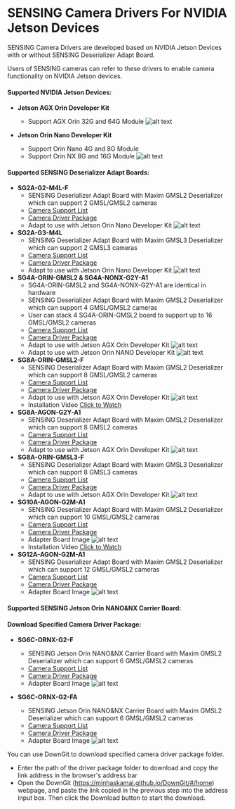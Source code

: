 # SENSING Camera Drivers For NVIDIA Jetson Devices

SENSING Camera Drivers are developed based on NVIDIA Jetson Devices with or without SENSING Deserializer Adapt Board.

Users of SENSING cameras can refer to these drivers to enable camera functionality on NVIDIA Jetson devices.

#### **Supported NVIDIA Jetson Devices:**

* **Jetson AGX Orin Developer Kit**

  * Support AGX Orin 32G and 64G Module
    ![alt text](./Picture/NVIDIA%20Jetson%20Devices/Jetson%20AGX%20Orin%20Developer%20Kit.jpeg)
* **Jetson Orin Nano Developer Kit**

  * Support Orin Nano 4G and 8G Module
  * Support Orin NX 8G and 16G Module
    ![alt text](./Picture/NVIDIA%20Jetson%20Devices/Jetson%20Orin%20Nano%20Developer%20Kit.jpeg)

#### **Supported SENSING Deserializer Adapt Boards:**

* **SG2A-G2-M4L-F**
  * SENSING Deserializer Adapt Board with Maxim GMSL2 Deserializer which can support 2 GMSL/GMSL2 cameras
  * [Camera Support List](./Jetson%20Orin%20Nano&NX%20Devkit/SG2A-G2-M4L-F/Readme.md#camera-version-support)
  * [Camera Driver Package](./Jetson%20Orin%20Nano&NX%20Devkit/SG2A-G2-M4L-F/)
  * Adapt to use with Jetson Orin Nano Developer Kit
    ![alt text](./Picture/SENSING%20Deserializer%20Adapt%20Board/SG2A-G2-M4L-F%20with%20Jetson%20Orin%20Nano&NX%20Devkit.jpg)
* **SG2A-G3-M4L**
  * SENSING Deserializer Adapt Board with Maxim GMSL3 Deserializer which can support 2 GMSL3 cameras
  * [Camera Support List](./Jetson%20Orin%20Nano&NX%20Devkit/SG2A-G3-M4L/Readme.md#camera-version-support)
  * [Camera Driver Package](./Jetson%20Orin%20Nano&NX%20Devkit/SG2A-G3-M4L/)
  * Adapt to use with Jetson Orin Nano Developer Kit
    ![alt text](./Picture/SENSING%20Deserializer%20Adapt%20Board/SG2A-G3-M4L-F%20with%20Jetson%20Orin%20Nano&NX%20Devkit.png)
* **SG4A-ORIN-GMSL2 & SG4A-NONX-G2Y-A1**
  * SG4A-ORIN-GMSL2 and SG4A-NONX-G2Y-A1 are identical in hardware
  * SENSING Deserializer Adapt Board with Maxim GMSL2 Deserializer which can support 4 GMSL/GMSL2 cameras
  * User can stack 4 SG4A-ORIN-GMSL2 board to support up to 16 GMSL/GMSL2 cameras
  * [Camera Support List](./Jetson%20AGX%20Orin%20Devkit/SG4A-ORIN-GMSL2/Readme.md#camera-version-support)
  * [Camera Driver Package](./Jetson%20AGX%20Orin%20Devkit/SG4A-ORIN-GMSL2/)
  * Adapt to use with Jetson AGX Orin Developer Kit
    ![alt text](./Picture/SENSING%20Deserializer%20Adapt%20Board/SG4A-ORIN-GMSL2%20with%20Jetson%20AGX%20Orin%20Devkit.png)
  * Adapt to use with Jetson Orin NANO Developer Kit
    ![alt text](./Picture/SENSING%20Deserializer%20Adapt%20Board/SG4A-NONX-G2Y-A1%20with%20Jetson%20Orin%20Nano&NX%20Devkit.png)  
* **SG8A-ORIN-GMSL2-F**
  * SENSING Deserializer Adapt Board with Maxim GMSL2 Deserializer which can support 8 GMSL/GMSL2 cameras
  * [Camera Support List](./Jetson%20AGX%20Orin%20Devkit/SG8A-ORIN-GMSL2-F/Readme.md#camera-version-support)
  * [Camera Driver Package](./Jetson%20AGX%20Orin%20Devkit/SG8A-ORIN-GMSL2-F/)
  * Adapt to use with Jetson AGX Orin Developer Kit
    ![alt text](./Picture/SENSING%20Deserializer%20Adapt%20Board/SG8A-ORIN-GMSL2-F%20with%20Jetson%20AGX%20Orin%20Devkit.png)
  * Installation Video
    [Click to Watch](./Video/SG8A-ORIN-GMSL2-F%20Installation%20Video.mp4) 
* **SG8A-AGON-G2Y-A1**
  * SENSING Deserializer Adapt Board with Maxim GMSL2 Deserializer which can support 8 GMSL2 cameras
  * [Camera Support List](./Jetson%20AGX%20Orin%20Devkit/SG8A-AGON-G2Y-A1/Readme.md#camera-version-support)
  * [Camera Driver Package](./Jetson%20AGX%20Orin%20Devkit/SG8A-AGON-G2Y-A1/)
  * Adapt to use with Jetson AGX Orin Developer Kit
    ![alt text](./Picture/SENSING%20Deserializer%20Adapt%20Board/SG8A-AGON-G2Y-A1.png)    
* **SG8A-ORIN-GMSL3-F**
  * SENSING Deserializer Adapt Board with Maxim GMSL3 Deserializer which can support 8 GMSL3 cameras
  * [Camera Support List](./Jetson%20AGX%20Orin%20Devkit/SG8A-ORIN-GMSL3-F/Readme.md#camera-version-support)
  * [Camera Driver Package](./Jetson%20AGX%20Orin%20Devkit/SG8A-ORIN-GMSL3-F/)
  * Adapt to use with Jetson AGX Orin Developer Kit
    ![alt text](./Picture/SENSING%20Deserializer%20Adapt%20Board/SG8A-ORIN-GMSL2-F%20with%20Jetson%20AGX%20Orin%20Devkit.png)
* **SG10A-AGON-G2M-A1** 
  * SENSING Deserializer Adapt Board with Maxim GMSL2 Deserializer which can support 10 GMSL/GMSL2 cameras  
  * [Camera Support List](./Jetson%20AGX%20Orin%20Devkit/SG10A-AGON-G2M-A1/Readme.md#camera-version-support)
  * [Camera Driver Package](./Jetson%20AGX%20Orin%20Devkit/SG10A-AGON-G2M-A1/)
  * Adapter Board Image
    ![alt text](./Picture/SENSING%20Deserializer%20Adapt%20Board/SG10A-AGON-G2M-A1.png) 
  * Installation Video
    [Click to Watch](./Video/SG10A-AGON-G2M-A1%20Installation%20Video.mp4) 
* **SG12A-AGON-G2M-A1** 
  * SENSING Deserializer Adapt Board with Maxim GMSL2 Deserializer which can support 12 GMSL/GMSL2 cameras  
  * [Camera Support List](./Jetson%20AGX%20Orin%20Devkit/SG12A-AGON-G2M-A1/Readme.md#camera-version-support)
  * [Camera Driver Package](./Jetson%20AGX%20Orin%20Devkit/SG12A-AGON-G2M-A1/)
  * Adapter Board Image
    ![alt text](./Picture/SENSING%20Deserializer%20Adapt%20Board/SG12A-AGON-G2M-A1.png)   

#### **Supported SENSING Jetson Orin NANO&NX Carrier Board:**

#### **Download Specified Camera Driver Package:**

* **SG6C-ORNX-G2-F**
  * SENSING Jetson Orin NANO&NX Carrier Board with Maxim GMSL2 Deserializer which can support 6 GMSL/GMSL2 cameras 
  * [Camera Support List](./Jetson%20Orin%20Nano%20Carrier%20Board/SG6C-ORNX-G2-F/Readme.md#camera-version-support)
  * [Camera Driver Package](./Jetson%20Orin%20Nano%20Carrier%20Board/SG6C-ORNX-G2-F/)
  * Adapter Board Image
    ![alt text](./Picture/SENSING%20Carrier%20Board/SG6C-ORNX-G2-F.png) 

* **SG6C-ORNX-G2-FA**
  * SENSING Jetson Orin NANO&NX Carrier Board with Maxim GMSL2 Deserializer which can support 6 GMSL/GMSL2 cameras 
  * [Camera Support List](./Jetson%20Orin%20Nano%20Carrier%20Board/SG6C-ORNX-G2-FA/Readme.md#camera-version-support)
  * [Camera Driver Package](./Jetson%20Orin%20Nano%20Carrier%20Board/SG6C-ORNX-G2-FA/)
  * Adapter Board Image
    ![alt text](./Picture/SENSING%20Carrier%20Board/SG6C-ORNX-G2-FA.png)

You can use DownGit to download specified camera driver package folder.

* Enter the path of the driver package folder to download and copy the link address in the browser's address bar
* Open the DownGit (https://minhaskamal.github.io/DownGit/#/home) webpage, and paste the link copied in the previous step into the address input box. Then click the Download button to start the download.
